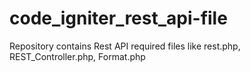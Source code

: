 # code_igniter_rest_api-file
Repository contains Rest API required files like rest.php, REST_Controller.php, Format.php
